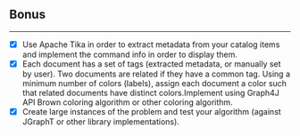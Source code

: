 
## Bonus

------  
- [x] Use Apache Tika in order to extract metadata from your catalog items and implement the command info in order to display them.
- [x] Each document has a set of tags (extracted metadata, or manually set by user). Two documents are related if they have a common tag. Using a minimum number of colors (labels), assign each document a color such that related documents have distinct colors.Implement using Graph4J API Brown coloring algorithm or other coloring algorithm.
- [x] Create large instances of the problem and test your algorithm (against JGraphT or other library implementations).
